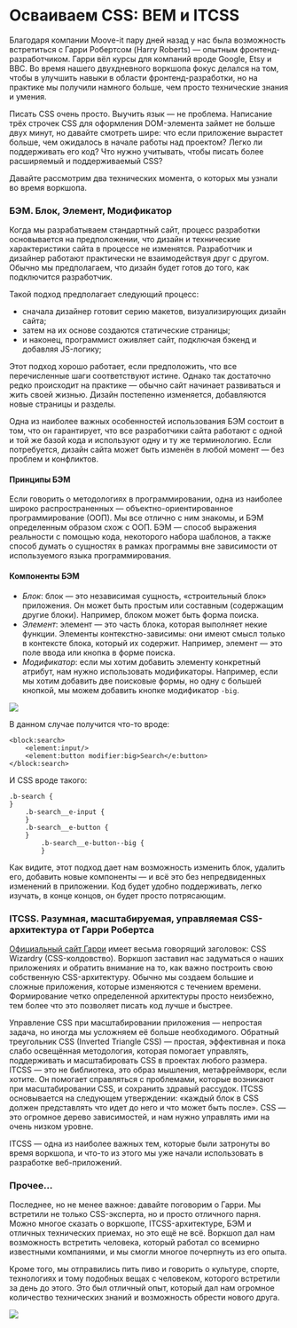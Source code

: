 # Осваиваем CSS: BEM и ITCSS

Благодаря компании Moove-it пару дней назад у нас была возможность встретиться с
Гарри Робертсом (Harry Roberts) — опытным фронтенд-разработчиком. Гарри вёл курсы
для компаний вроде Google, Etsy и BBC. Во время нашего двухдневного воркшопа фокус 
делался на том, чтобы в улучшить навыки в области фронтенд-разработки,
но на практике мы получили намного больше, чем просто технические
знания и умения.

Писать CSS очень просто. Выучить язык — не проблема. Написание трёх строчек CSS
для оформления DOM-элемента займет не больше двух минут, но давайте
смотреть шире: что если приложение вырастет больше, чем ожидалось в начале
работы над проектом? Легко ли поддерживать его код? Что нужно учитывать, 
чтобы писать более расширяемый и поддерживаемый CSS?

Давайте рассмотрим два технических момента, о которых мы узнали во время
воркшопа.

### БЭМ. Блок, Элемент, Модификатор

Когда мы разрабатываем стандартный сайт, процесс разработки основывается на
предположении, что дизайн и технические характеристики сайта в процессе не изменятся.
Разработчик и дизайнер работают практически не взаимодействуя друг с другом.
Обычно мы предполагаем, что дизайн будет готов до того, как подключится разработчик.

Такой подход предполагает следующий процесс:

* сначала дизайнер готовит серию макетов, визуализирующих дизайн сайта;
* затем на их основе создаются статические страницы;
* и наконец, программист оживляет сайт, подключая бэкенд и добавляя
  JS-логику;

Этот подход хорошо работает, если предположить, что все перечисленные шаги
соответствуют истине. Однако так достаточно редко происходит на практике —
обычно сайт начинает развиваться и жить своей жизнью. Дизайн постепенно
изменяется, добавляются новые страницы и разделы.

Одна из наиболее важных особенностей использования БЭМ состоит в том,
что он гарантирует, что все разработчики сайта работают с одной и 
той же базой кода и используют одну и ту же терминологию. 
Если потребуется, дизайн сайта может быть изменён в любой момент —
без проблем и конфликтов.

#### Принципы БЭМ

Если говорить о методологиях в программировании, одна из наиболее широко
распространенных — объектно-ориентированное программирование (ООП).
Мы все отлично с ним знакомы, и БЭМ определенным образом схож с ООП. БЭМ — способ
выражения реальности с помощью кода, некоторого набора шаблонов, 
а также способ думать о сущностях в рамках программы вне 
зависимости от используемого языка программирования.

#### Компоненты БЭМ

* *Блок*: блок — это независимая сущность, «строительный блок» приложения. Он может
  быть простым или составным (содержащим другие блоки). Например, блоком может
  быть форма поиска.
* *Элемент*: элемент — это часть блока, которая выполняет некие функции. Элементы
  контекстно-зависимы: они имеют смысл только в контексте блока, который их
  содержит. Например, элемент — это поле ввода или кнопка в форме поиска.
* *Модификатор*: если мы хотим добавить элементу конкретный атрибут, нам нужно
  использовать модификаторы. Например, если мы хотим добавить две 
  поисковые формы, но одну с большей кнопкой, мы можем добавить 
  кнопке модификатор `-big`.

![][1]

В данном случае получится что-то вроде:

    <block:search>
        <element:input/>
        <element:button modifier:big>Search</e:button>
    </block:search>

И CSS вроде такого:

    .b-search {
    }
        .b-search__e-input {
        }
        .b-search__e-button {
        }
            .b-search__e-button--big {
            }

Как видите, этот подход дает нам возможность изменить блок, удалить его,
добавить новые компоненты — и всё это без непредвиденных 
изменений в приложении. Код будет удобно поддерживать, 
легко изучать, в конце концов, он будет просто потрясающим.

### ITCSS. Разумная, масштабируемая, управляемая CSS-архитектура от Гарри Робертса

[Официальный сайт Гарри][2] имеет весьма говорящий заголовок: CSS Wizardry
(CSS-колдовство). Воркшоп заставил нас задуматься о наших приложениях и обратить 
внимание на то, как важно построить свою собственную CSS-архитектуру. 
Обычно мы создаем большие и сложные приложения,
которые изменяются с течением времени. Формирование четко
определенной архитектуры просто неизбежно, тем более что это
позволяет писать код лучше и быстрее.

Управление CSS при масштабировании приложения — 
непростая задача, но иногда мы усложняем её больше необходимого. 
Обратный треугольник CSS (Inverted Triangle CSS) — простая, эффективная
и пока слабо освещённая методология, которая помогает 
управлять, поддерживать и масштабировать CSS в
проектах любого размера. ITCSS — это не библиотека, это образ мышления,
метафреймворк, если хотите. Он помогает справляться с проблемами, которые
возникают при масштабировании CSS, и сохранить здравый рассудок. ITCSS
основывается на следующем утверждении: «каждый блок 
в CSS должен представлять что идет до него и что может быть после». 
CSS — это огромное дерево зависимостей, и нам нужно управлять ими на очень низком уровне.

ITCSS — одна из наиболее важных тем, которые были затронуты 
во время воркшопа, и что-то из этого мы уже начали использовать 
в разработке веб-приложений.

### Прочее…

Последнее, но не менее важное: давайте поговорим о Гарри. Мы встретили
не только CSS-эксперта, но и просто отличного парня. 
Можно многое сказать о воркшопе, ITCSS-архитектуре, БЭМ 
и отличных технических приемах, но это ещё не всё.
Воркшоп дал нам возможность встретить человека, который работал 
со всемирно известными компаниями, и мы смогли многое почерпнуть 
из его опыта.

Кроме того, мы отправились пить пиво и говорить о культуре, 
спорте, технологиях и тому подобных вещах с человеком, которого 
встретили за день до этого. Это был отличный опыт, который дал 
нам огромное количество технических знаний и возможность обрести нового друга.

![][3]

 [1]: img/P04PTRZ.png
 [2]: http://itCSS.io/ "ITCSS"
 [3]: img/Mj5Mv41.jpg
